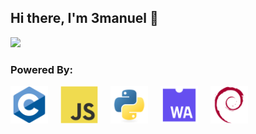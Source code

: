 ## Hi there, I'm 3manuel 👋

 <!-- -**3manuel0/3manuel0** is a ✨ _special_ ✨ repository because its `README.md` (this file) appears on your GitHub profile.-->

<!-- -Here are some ideas to get you started:
- 🔭 I’m currently working on gameboy emulator
- 🌱 I’m currently learning Rust, Java, php and C#
- 🤔 I’m looking for help with learning low level programming
- ⚡ Fun fact: I love the C language-->
<!-- 💬 Ask me about ... 
 - 📫 How to reach me: ...
 - 😄 Pronouns: ... -->
 <!-- - 👯 I’m looking to collaborate on ... -->

<p >
<div href="#-my-github-stats--"><img width="60%" src="https://github-readme-stats.vercel.app/api/top-langs/?username=3manuel0&layout=compact&theme=dark&title_color=FFC300&text_color=CDD6F4&bg_color=090D13&border_radius=5&langs_count=8&card_width=80%" /></div>
</p>

### Powered By:
 <div>
<img height="60" src="https://raw.githubusercontent.com/3manuel0/3manuel0/refs/heads/assets/C.svg" />
<img width="12" />
<img height="60" src="https://raw.githubusercontent.com/3manuel0/3manuel0/refs/heads/assets/Javascript.svg" />
<img width="12" />
<img height="60" src="https://raw.githubusercontent.com/3manuel0/3manuel0/refs/heads/assets/Python.svg" />
<img width="12" />
<img height="60" src="https://raw.githubusercontent.com/3manuel0/3manuel0/refs/heads/assets/WebAssembly.svg" />
<img width="12" />
 <img height="60" src="https://raw.githubusercontent.com/3manuel0/3manuel0/refs/heads/assets/Debian.svg" />
<img width="12" />
</div>
